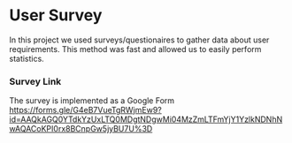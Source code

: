 # User Survey

In this project we used surveys/questionaires to gather data about user requirements. This method was fast and allowed us to easily perform statistics.

### Survey Link

The survey is implemented as a Google Form https://forms.gle/G4eB7VueTgRWjmEw9?id=AAQkAGQ0YTdkYzUxLTQ0MDgtNDgwMi04MzZmLTFmYjY1YzlkNDNhNwAQACoKPI0rx8BCnpGw5jyBU7U%3D
